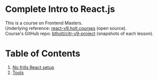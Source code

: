 # Complete Intro to React.js
This is a course on Frontend Masters.  
Underlying reference: [react-v9.holt.courses](https://react-v9.holt.courses/) (open source).  
Course's GitHub repo: [btholt/citr-v9-project](https://github.com/btholt/citr-v9-project) (snapshots of each lesson).

# Table of Contents

1. [No frills React setup](./01-NO-FRILLS-REACT.md)
2. [Tools](02-TOOLS.md)
